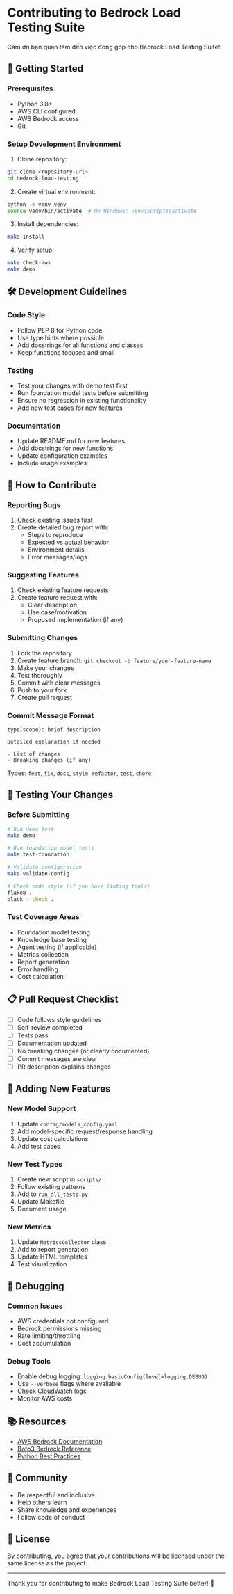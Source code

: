 # Contributing to Bedrock Load Testing Suite

Cảm ơn bạn quan tâm đến việc đóng góp cho Bedrock Load Testing Suite! 

## 🚀 Getting Started

### Prerequisites
- Python 3.8+
- AWS CLI configured
- AWS Bedrock access
- Git

### Setup Development Environment

1. Clone repository:
```bash
git clone <repository-url>
cd bedrock-load-testing
```

2. Create virtual environment:
```bash
python -m venv venv
source venv/bin/activate  # On Windows: venv\Scripts\activate
```

3. Install dependencies:
```bash
make install
```

4. Verify setup:
```bash
make check-aws
make demo
```

## 🛠️ Development Guidelines

### Code Style
- Follow PEP 8 for Python code
- Use type hints where possible
- Add docstrings for all functions and classes
- Keep functions focused and small

### Testing
- Test your changes with demo test first
- Run foundation model tests before submitting
- Ensure no regression in existing functionality
- Add new test cases for new features

### Documentation
- Update README.md for new features
- Add docstrings for new functions
- Update configuration examples
- Include usage examples

## 📝 How to Contribute

### Reporting Bugs
1. Check existing issues first
2. Create detailed bug report with:
   - Steps to reproduce
   - Expected vs actual behavior
   - Environment details
   - Error messages/logs

### Suggesting Features
1. Check existing feature requests
2. Create feature request with:
   - Clear description
   - Use case/motivation
   - Proposed implementation (if any)

### Submitting Changes
1. Fork the repository
2. Create feature branch: `git checkout -b feature/your-feature-name`
3. Make your changes
4. Test thoroughly
5. Commit with clear messages
6. Push to your fork
7. Create pull request

### Commit Message Format
```
type(scope): brief description

Detailed explanation if needed

- List of changes
- Breaking changes (if any)
```

Types: `feat`, `fix`, `docs`, `style`, `refactor`, `test`, `chore`

## 🧪 Testing Your Changes

### Before Submitting
```bash
# Run demo test
make demo

# Run foundation model tests
make test-foundation

# Validate configuration
make validate-config

# Check code style (if you have linting tools)
flake8 .
black --check .
```

### Test Coverage Areas
- Foundation model testing
- Knowledge base testing
- Agent testing (if applicable)
- Metrics collection
- Report generation
- Error handling
- Cost calculation

## 📋 Pull Request Checklist

- [ ] Code follows style guidelines
- [ ] Self-review completed
- [ ] Tests pass
- [ ] Documentation updated
- [ ] No breaking changes (or clearly documented)
- [ ] Commit messages are clear
- [ ] PR description explains changes

## 🔧 Adding New Features

### New Model Support
1. Update `config/models_config.yaml`
2. Add model-specific request/response handling
3. Update cost calculations
4. Add test cases

### New Test Types
1. Create new script in `scripts/`
2. Follow existing patterns
3. Add to `run_all_tests.py`
4. Update Makefile
5. Document usage

### New Metrics
1. Update `MetricsCollector` class
2. Add to report generation
3. Update HTML templates
4. Test visualization

## 🐛 Debugging

### Common Issues
- AWS credentials not configured
- Bedrock permissions missing
- Rate limiting/throttling
- Cost accumulation

### Debug Tools
- Enable debug logging: `logging.basicConfig(level=logging.DEBUG)`
- Use `--verbose` flags where available
- Check CloudWatch logs
- Monitor AWS costs

## 📚 Resources

- [AWS Bedrock Documentation](https://docs.aws.amazon.com/bedrock/)
- [Boto3 Bedrock Reference](https://boto3.amazonaws.com/v1/documentation/api/latest/reference/services/bedrock.html)
- [Python Best Practices](https://pep8.org/)

## 🤝 Community

- Be respectful and inclusive
- Help others learn
- Share knowledge and experiences
- Follow code of conduct

## 📄 License

By contributing, you agree that your contributions will be licensed under the same license as the project.

---

Thank you for contributing to make Bedrock Load Testing Suite better! 🎉
